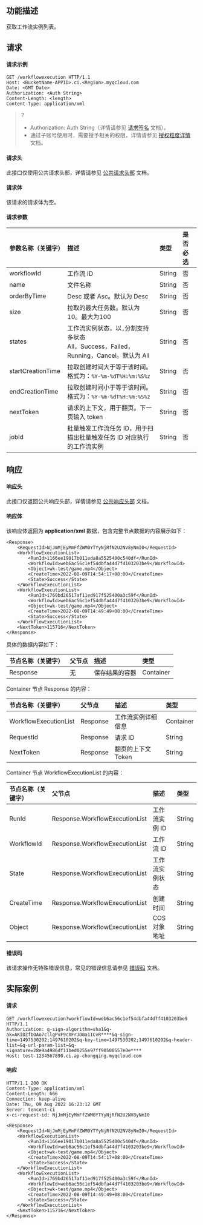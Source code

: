 ## 功能描述

获取工作流实例列表。


## 请求

#### 请求示例

```shell
GET /workflowexecution HTTP/1.1
Host: <BucketName-APPID>.ci.<Region>.myqcloud.com
Date: <GMT Date>
Authorization: <Auth String>
Content-Length: <length>
Content-Type: application/xml
```

>?
> - Authorization: Auth String（详情请参见 [请求签名](https://cloud.tencent.com/document/product/436/7778) 文档）。
> - 通过子账号使用时，需要授予相关的权限，详情请参见 [授权粒度详情](https://cloud.tencent.com/document/product/460/41741) 文档。
>

#### 请求头

此接口仅使用公共请求头部，详情请参见 [公共请求头部](https://cloud.tencent.com/document/product/460/42865) 文档。

#### 请求体

该请求的请求体为空。

#### 请求参数

| 参数名称（关键字） | 描述                                                         | 类型   | 是否必选 |
| :----------------- | :----------------------------------------------------------- | :----- | :------- |
| workflowId         | 工作流 ID                                                    | String | 否       |
| name               | 文件名称                                                     | String | 否       |
| orderByTime        | Desc 或者 Asc。默认为 Desc                                   | String | 否       |
| size               | 拉取的最大任务数。默认为10。最大为100                          | String | 否       |
| states             | 工作流实例状态，以`,`分割支持多状态<br> All，Success，Failed，Running，Cancel。默认为 All | String | 否       |
| startCreationTime  | 拉取创建时间大于等于该时间。格式为：`%Y-%m-%dT%H:%m:%S%z`        | String | 否       |
| endCreationTime    | 拉取创建时间小于等于该时间。格式为：`%Y-%m-%dT%H:%m:%S%z`        | String | 否       |
| nextToken          | 请求的上下文，用于翻页。下一页输入 token                         | String | 否       |
| jobId              | 批量触发工作流任务 ID，用于扫描出批量触发任务 ID 对应执行的工作流实例 | String | 否       |

## 响应

#### 响应头

此接口仅返回公共响应头部，详情请参见 [公共响应头部](https://cloud.tencent.com/document/product/460/42866) 文档。

#### 响应体

该响应体返回为 **application/xml** 数据，包含完整节点数据的内容展示如下：

```shell
<Response>
    <RequestId>NjJmMjEyMmFfZWM0YTYyNjRfN2U2NV8yNmI0</RequestId>
    <WorkflowExecutionList>
        <RunId>i166ee19017b011eda8a5525400c540df</RunId>
        <WorkflowId>web6ac56c1ef54dbfa44d7f4103203be9</WorkflowId>
        <Object>wk-test/game.mp4</Object>
        <CreateTime>2022-08-09T14:54:17+08:00</CreateTime>
        <State>Success</State>
    </WorkflowExecutionList>
    <WorkflowExecutionList>
        <RunId>i769bd26517af11ed917f525400a3c59f</RunId>
        <WorkflowId>web6ac56c1ef54dbfa44d7f4103203be9</WorkflowId>
        <Object>wk-test/game.mp4</Object>
        <CreateTime>2022-08-09T14:49:49+08:00</CreateTime>
        <State>Success</State>
    </WorkflowExecutionList>
    <NextToken>115716</NextToken>
</Response>
```

具体的数据内容如下：

| 节点名称（关键字） | 父节点 | 描述           | 类型      |
| :----------------- | :----- | :------------- | :-------- |
| Response           | 无     | 保存结果的容器 | Container |

Container 节点 Response 的内容：

| 节点名称（关键字）    | 父节点   | 描述               | 类型      |
| :-------------------- | :------- | :----------------- | :-------- |
| WorkflowExecutionList | Response | 工作流实例详细信息 | Container |
| RequestId             | Response | 请求 ID           | String |
| NextToken             | Response | 翻页的上下文 Token | String    |

Container 节点 WorkflowExecutionList 的内容：

| 节点名称（关键字） | 父节点                         | 描述           | 类型   |
| :----------------- | :----------------------------- | :------------- | :----- |
| RunId              | Response.WorkflowExecutionList | 工作流实例 ID  | String |
| WorkflowId         | Response.WorkflowExecutionList | 工作流 ID      | String |
| State              | Response.WorkflowExecutionList | 工作流实例状态 | String |
| CreateTime         | Response.WorkflowExecutionList | 创建时间       | String |
| Object             | Response.WorkflowExecutionList | COS 对象地址   | String |

#### 错误码

该请求操作无特殊错误信息，常见的错误信息请参见 [错误码](https://cloud.tencent.com/document/product/460/42867) 文档。

## 实际案例

#### 请求

```shell
GET /workflowexecution?workflowId=web6ac56c1ef54dbfa44d7f4103203be9 HTTP/1.1
Authorization: q-sign-algorithm=sha1&q-ak=AKIDZfbOAo7cllgPvF9cXFrJD0a1ICvR****&q-sign-time=1497530202;1497610202&q-key-time=1497530202;1497610202&q-header-list=&q-url-param-list=&q-signature=28e9a4986df11bed0255e97ff90500557e0e****
Host: test-1234567890.ci.ap-chongqing.myqcloud.com

```

#### 响应

```shell
HTTP/1.1 200 OK
Content-Type: application/xml
Content-Length: 666
Connection: keep-alive
Date: Thu, 09 Aug 2022 16:23:12 GMT
Server: tencent-ci
x-ci-request-id: NjJmMjEyMmFfZWM0YTYyNjRfN2U2NV8yNmI0

<Response>
    <RequestId>NjJmMjEyMmFfZWM0YTYyNjRfN2U2NV8yNmI0</RequestId>
    <WorkflowExecutionList>
        <RunId>i166ee19017b011eda8a5525400c540df</RunId>
        <WorkflowId>web6ac56c1ef54dbfa44d7f4103203be9</WorkflowId>
        <Object>wk-test/game.mp4</Object>
        <CreateTime>2022-08-09T14:54:17+08:00</CreateTime>
        <State>Success</State>
    </WorkflowExecutionList>
    <WorkflowExecutionList>
        <RunId>i769bd26517af11ed917f525400a3c59f</RunId>
        <WorkflowId>web6ac56c1ef54dbfa44d7f4103203be9</WorkflowId>
        <Object>wk-test/game.mp4</Object>
        <CreateTime>2022-08-09T14:49:49+08:00</CreateTime>
        <State>Success</State>
    </WorkflowExecutionList>
    <NextToken>115716</NextToken>
</Response>
```
